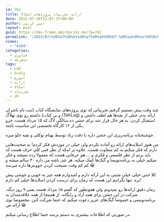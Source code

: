 ```yaml
---
id: 762
title: ارائه تجربیات پروژه‌های اسکالا
date: 2015-07-28T22:07:37+00:00
author: امیر کریمی
layout: post
guid: https://dev-frame.amirkarimi.me/?p=762
permalink: '/2015/07/%d8%a7%d8%b1%d8%a7%d8%a6%d9%87-%d8%aa%d8%ac%d8%b1%d8%a8%db%8c%d8%a7%d8%aa-%d9%be%d8%b1%d9%88%da%98%d9%87%e2%80%8c%d9%87%d8%a7%db%8c-%d8%a7%d8%b3%da%a9%d8%a7%d9%84%d8%a7/'
views:
  - "4164"
categories:
  - فناوری
  - متفرقه
tags:
  - LUG
  - Scala
  - آموزش
  - ارائه
  - اسکالا
  - تجربیات
  - لاگ
---
```

چند وقت پیش تصمیم گرفتم تجربیاتی که توی پروژه‌های نمایشگاه کتاب (ثبت نام ناشران و بن کتاب) داشتم رو توی تهلاگ (TehLug) ارائه بدم. خیلی از بچه‌ها هم لطف داشتن و استقبال کردن. به هر حال قرار شد برای جشن ده سالگی لاگ که ۱۵ مرداد هست، جزو یکی از ۱۲ کارگاه تخصصی این مناسبت باشه.

خوشبختانه برنامه‌ریزی این جشن داره با دقت زیاد توسط بهنام توکلی و بقیه جلو میره.

من هنوز اسلایدهای ارائه رو آماده نکردم ولی خیلی در موردش فکر کردم! یه صحبت‌هایی دارم که فکر میکنم یه کم متفاوت هست. علاوه بر اینکه از نظر فنی کلی حرف هست که باید بزنم از نظر فلسفی و فکری و &#8230; هم حرفایی هست که معمولا زده نمیشه و فکر میکنم خیلی به برنامه‌نویسا و گیک‌ها کمک میکنه. هر چی باشه من داره ۳۰ سالم میشه و کم کم وقت نصیحت کردن جوونترها داره میرسه 😀

کلا حس خیلی خیلی مثبتی به این ارائه دارم و امیدوارم همه چیز به خوبی و خوشی پیش بره. تنها نگرانیم این هست که زمان برای درست کردن اسلایدها خیلی کم دارم!

زمان دقیق ارائه‌ها رو نمیدونم ولی همونطور که گفتم ۱۵ مرداد هست یعنی ۹ روز دیگه. شرکت در این جشن برای همه آزاد و رایگانه. از همینجا از همه علاقه‌مندان به برنامه‌نویسی و خصوصا گیگ‌های عزیز دعوت میکنم که حتما شرکت کنن. مخصوصا توی ارائه من 😀

در صورتی که اطلاعات بیشتری به دستم برسه حتما اطلاع رسانی میکنم.